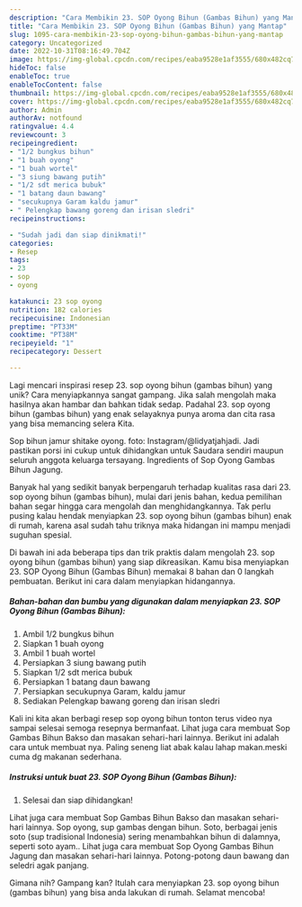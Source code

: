 ```yaml
---
description: "Cara Membikin 23. SOP Oyong Bihun (Gambas Bihun) yang Mantap"
title: "Cara Membikin 23. SOP Oyong Bihun (Gambas Bihun) yang Mantap"
slug: 1095-cara-membikin-23-sop-oyong-bihun-gambas-bihun-yang-mantap
category: Uncategorized
date: 2022-10-31T08:16:49.704Z
image: https://img-global.cpcdn.com/recipes/eaba9528e1af3555/680x482cq70/23-sop-oyong-bihun-gambas-bihun-foto-resep-utama.jpg
hideToc: false
enableToc: true
enableTocContent: false
thumbnail: https://img-global.cpcdn.com/recipes/eaba9528e1af3555/680x482cq70/23-sop-oyong-bihun-gambas-bihun-foto-resep-utama.jpg
cover: https://img-global.cpcdn.com/recipes/eaba9528e1af3555/680x482cq70/23-sop-oyong-bihun-gambas-bihun-foto-resep-utama.jpg
author: Admin
authorAv: notfound
ratingvalue: 4.4
reviewcount: 3
recipeingredient:
- "1/2 bungkus bihun"
- "1 buah oyong"
- "1 buah wortel"
- "3 siung bawang putih"
- "1/2 sdt merica bubuk"
- "1 batang daun bawang"
- "secukupnya Garam kaldu jamur"
- " Pelengkap bawang goreng dan irisan sledri"
recipeinstructions:

- "Sudah jadi dan siap dinikmati!"
categories:
- Resep
tags:
- 23
- sop
- oyong

katakunci: 23 sop oyong 
nutrition: 182 calories
recipecuisine: Indonesian
preptime: "PT33M"
cooktime: "PT38M"
recipeyield: "1"
recipecategory: Dessert

---
```





Lagi mencari inspirasi resep 23. sop oyong bihun (gambas bihun) yang unik? Cara menyiapkannya sangat gampang. Jika salah mengolah maka hasilnya akan hambar dan bahkan tidak sedap. Padahal 23. sop oyong bihun (gambas bihun) yang enak selayaknya punya aroma dan cita rasa yang bisa memancing selera Kita.





Sop bihun jamur shitake oyong. foto: Instagram/@lidyatjahjadi. Jadi pastikan porsi ini cukup untuk dihidangkan untuk Saudara sendiri maupun seluruh anggota keluarga tersayang. Ingredients of Sop Oyong Gambas Bihun Jagung.

Banyak hal yang sedikit banyak berpengaruh terhadap kualitas rasa dari 23. sop oyong bihun (gambas bihun), mulai dari jenis bahan, kedua pemilihan bahan segar hingga cara mengolah dan menghidangkannya. Tak perlu pusing kalau hendak menyiapkan 23. sop oyong bihun (gambas bihun) enak di rumah, karena asal sudah tahu triknya maka hidangan ini mampu menjadi suguhan spesial.






Di bawah ini ada beberapa tips dan trik praktis dalam mengolah 23. sop oyong bihun (gambas bihun) yang siap dikreasikan. Kamu bisa menyiapkan 23. SOP Oyong Bihun (Gambas Bihun) memakai 8 bahan dan 0 langkah pembuatan. Berikut ini cara dalam menyiapkan hidangannya.

<!--inarticleads1-->

##### Bahan-bahan dan bumbu yang digunakan dalam menyiapkan 23. SOP Oyong Bihun (Gambas Bihun):

1. Ambil 1/2 bungkus bihun
1. Siapkan 1 buah oyong
1. Ambil 1 buah wortel
1. Persiapkan 3 siung bawang putih
1. Siapkan 1/2 sdt merica bubuk
1. Persiapkan 1 batang daun bawang
1. Persiapkan secukupnya Garam, kaldu jamur
1. Sediakan  Pelengkap bawang goreng dan irisan sledri


Kali ini kita akan berbagi resep sop oyong bihun tonton terus video nya sampai selesai semoga resepnya bermanfaat. Lihat juga cara membuat Sop Gambas Bihun Bakso dan masakan sehari-hari lainnya. Berikut ini adalah cara untuk membuat nya. Paling seneng liat abak kalau lahap makan.meski cuma dg makanan sederhana. 

<!--inarticleads2-->

##### Instruksi untuk buat 23. SOP Oyong Bihun (Gambas Bihun):


1. Selesai dan siap dihidangkan!

Lihat juga cara membuat Sop Gambas Bihun Bakso dan masakan sehari-hari lainnya. Sop oyong, sup gambas dengan bihun. Soto, berbagai jenis soto (sup tradisional Indonesia) sering menambahkan bihun di dalamnya, seperti soto ayam.. Lihat juga cara membuat Sop Oyong Gambas Bihun Jagung dan masakan sehari-hari lainnya. Potong-potong daun bawang dan seledri agak panjang. 

Gimana nih? Gampang kan? Itulah cara menyiapkan 23. sop oyong bihun (gambas bihun) yang bisa anda lakukan di rumah. Selamat mencoba!
